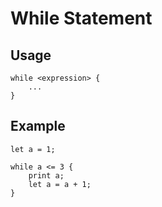 # While Statement

## Usage

```
while <expression> {
    ...
}
```

## Example
```
let a = 1;

while a <= 3 {
    print a;
    let a = a + 1;
}
```
